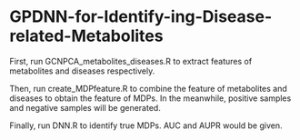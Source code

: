 # GPDNN-for-Identify-ing-Disease-related-Metabolites

First, run GCNPCA_metabolites_diseases.R to extract features of metabolites and diseases respectively.


Then, run create_MDPfeature.R to combine the feature of metabolites and diseases to obtain the feature of MDPs. In the meanwhile, positive samples and negative samples will be generated.



Finally, run DNN.R to identify true MDPs. AUC and AUPR would be given. 
